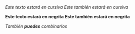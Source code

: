 *Este texto estará en cursiva*
_Este también estará en cursiva_

**Este texto estará en negrita**
__Este también estará en negrita__

_También **puedes** combinarlos_

